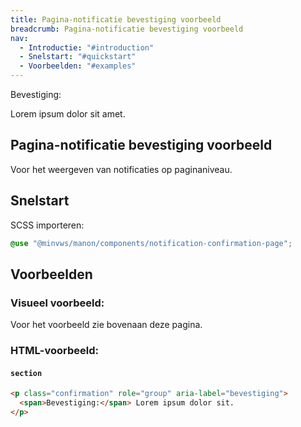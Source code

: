 ```yaml
---
title: Pagina-notificatie bevestiging voorbeeld
breadcrumb: Pagina-notificatie bevestiging voorbeeld
nav:
  - Introductie: "#introduction"
  - Snelstart: "#quickstart"
  - Voorbeelden: "#examples"
---
```


<section class="confirmation" role="group" aria-label="bevestiging">
  <div>
    <span>Bevestiging:</span>
    <p>Lorem ipsum dolor sit amet.</p>
  </div>
</section>

<h2 id="introduction">Pagina-notificatie bevestiging voorbeeld</h2>

Voor het weergeven van notificaties op paginaniveau.

<h2 id="quickstart">Snelstart</h2>

SCSS importeren:

```scss
@use "@minvws/manon/components/notification-confirmation-page";
```

<h2 id="examples">Voorbeelden</h2>

### Visueel voorbeeld:

Voor het voorbeeld zie bovenaan deze pagina.

### HTML-voorbeeld:

#### `section`

```html
<p class="confirmation" role="group" aria-label="bevestiging">
  <span>Bevestiging:</span> Lorem ipsum dolor sit.
</p>
```
